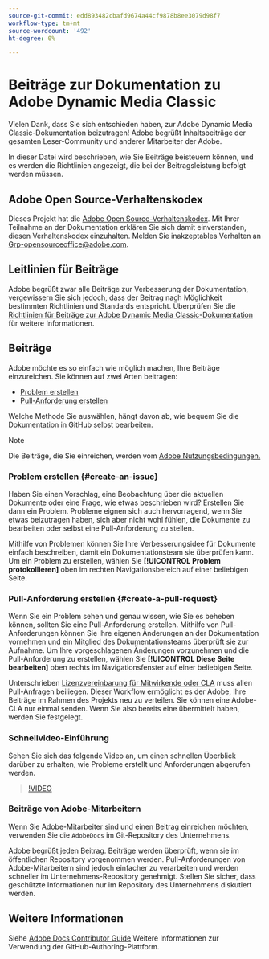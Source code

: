 ```yaml
---
source-git-commit: edd893482cbafd9674a44cf9878b8ee3079d98f7
workflow-type: tm+mt
source-wordcount: '492'
ht-degree: 0%

---
```

# Beiträge zur Dokumentation zu Adobe Dynamic Media Classic

Vielen Dank, dass Sie sich entschieden haben, zur Adobe Dynamic Media Classic-Dokumentation beizutragen! Adobe begrüßt Inhaltsbeiträge der gesamten Leser-Community und anderer Mitarbeiter der Adobe.

In dieser Datei wird beschrieben, wie Sie Beiträge beisteuern können, und es werden die Richtlinien angezeigt, die bei der Beitragsleistung befolgt werden müssen.

## Adobe Open Source-Verhaltenskodex

Dieses Projekt hat die [Adobe Open Source-Verhaltenskodex](code-of-conduct.md). Mit Ihrer Teilnahme an der Dokumentation erklären Sie sich damit einverstanden, diesen Verhaltenskodex einzuhalten. Melden Sie inakzeptables Verhalten an [Grp-opensourceoffice@adobe.com](mailto:Grp-opensourceoffice@adobe.com).

## Leitlinien für Beiträge

Adobe begrüßt zwar alle Beiträge zur Verbesserung der Dokumentation, vergewissern Sie sich jedoch, dass der Beitrag nach Möglichkeit bestimmten Richtlinien und Standards entspricht. Überprüfen Sie die [Richtlinien für Beiträge zur Adobe Dynamic Media Classic-Dokumentation](guidelines.md) für weitere Informationen.

## Beiträge

Adobe möchte es so einfach wie möglich machen, Ihre Beiträge einzureichen. Sie können auf zwei Arten beitragen:

* [Problem erstellen](#create-an-issue)
* [Pull-Anforderung erstellen](#create-a-pull-request)

Welche Methode Sie auswählen, hängt davon ab, wie bequem Sie die Dokumentation in GitHub selbst bearbeiten.

>[!NOTE]
>
>Die Beiträge, die Sie einreichen, werden vom [Adobe Nutzungsbedingungen.](https://www.adobe.com/legal/terms.html)

### Problem erstellen {#create-an-issue}

Haben Sie einen Vorschlag, eine Beobachtung über die aktuellen Dokumente oder eine Frage, wie etwas beschrieben wird? Erstellen Sie dann ein Problem. Probleme eignen sich auch hervorragend, wenn Sie etwas beizutragen haben, sich aber nicht wohl fühlen, die Dokumente zu bearbeiten oder selbst eine Pull-Anforderung zu stellen.

Mithilfe von Problemen können Sie Ihre Verbesserungsidee für Dokumente einfach beschreiben, damit ein Dokumentationsteam sie überprüfen kann. Um ein Problem zu erstellen, wählen Sie **[!UICONTROL Problem protokollieren]** oben im rechten Navigationsbereich auf einer beliebigen Seite.

### Pull-Anforderung erstellen {#create-a-pull-request}

Wenn Sie ein Problem sehen und genau wissen, wie Sie es beheben können, sollten Sie eine Pull-Anforderung erstellen. Mithilfe von Pull-Anforderungen können Sie Ihre eigenen Änderungen an der Dokumentation vornehmen und ein Mitglied des Dokumentationsteams überprüft sie zur Aufnahme. Um Ihre vorgeschlagenen Änderungen vorzunehmen und die Pull-Anforderung zu erstellen, wählen Sie **[!UICONTROL Diese Seite bearbeiten]** oben rechts im Navigationsfenster auf einer beliebigen Seite.

Unterschrieben [Lizenzvereinbarung für Mitwirkende oder CLA](https://opensource.adobe.com/cla.html) muss allen Pull-Anfragen beiliegen. Dieser Workflow ermöglicht es der Adobe, Ihre Beiträge im Rahmen des Projekts neu zu verteilen. Sie können eine Adobe-CLA nur einmal senden. Wenn Sie also bereits eine übermittelt haben, werden Sie festgelegt.

### Schnellvideo-Einführung

Sehen Sie sich das folgende Video an, um einen schnellen Überblick darüber zu erhalten, wie Probleme erstellt und Anforderungen abgerufen werden.

>[!VIDEO](https://video.tv.adobe.com/v/27069)

### Beiträge von Adobe-Mitarbeitern

Wenn Sie Adobe-Mitarbeiter sind und einen Beitrag einreichen möchten, verwenden Sie die `AdobeDocs` im Git-Repository des Unternehmens.

Adobe begrüßt jeden Beitrag. Beiträge werden überprüft, wenn sie im öffentlichen Repository vorgenommen werden. Pull-Anforderungen von Adobe-Mitarbeitern sind jedoch einfacher zu verarbeiten und werden schneller im Unternehmens-Repository genehmigt. Stellen Sie sicher, dass geschützte Informationen nur im Repository des Unternehmens diskutiert werden.

## Weitere Informationen

Siehe [Adobe Docs Contributor Guide](https://experienceleague.adobe.com/en/docs/contributor/contributor-guide/introduction) Weitere Informationen zur Verwendung der GitHub-Authoring-Plattform.
